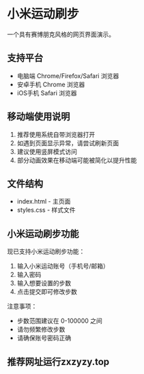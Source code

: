 # 小米运动刷步

一个具有赛博朋克风格的网页界面演示。

## 支持平台
- 电脑端 Chrome/Firefox/Safari 浏览器
- 安卓手机 Chrome 浏览器
- iOS手机 Safari 浏览器

## 移动端使用说明
1. 推荐使用系统自带浏览器打开
2. 如遇到页面显示异常，请尝试刷新页面
3. 建议使用竖屏模式访问
4. 部分动画效果在移动端可能被简化以提升性能

## 文件结构

- index.html - 主页面
- styles.css - 样式文件 

## 小米运动刷步功能

现已支持小米运动刷步功能：
1. 输入小米运动账号（手机号/邮箱）
2. 输入密码
3. 输入想要设置的步数
4. 点击提交即可修改步数

注意事项：
- 步数范围建议在 0-100000 之间
- 请勿频繁修改步数
- 请确保账号密码正确 
## 推荐网址运行zxzyzy.top

